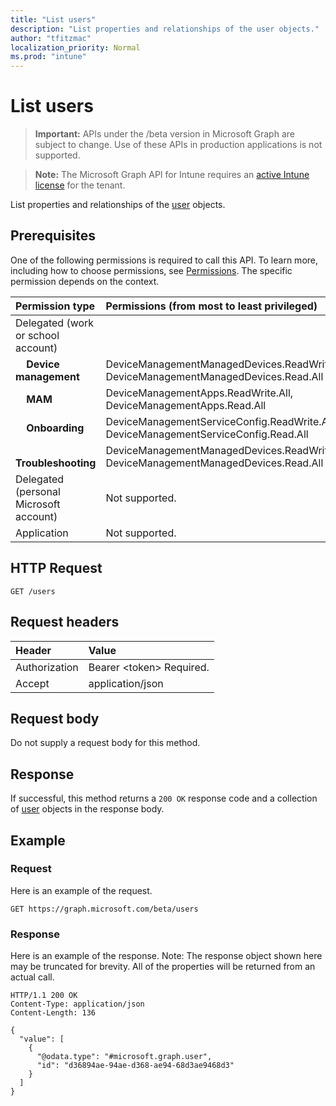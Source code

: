 ```yaml
---
title: "List users"
description: "List properties and relationships of the user objects."
author: "tfitzmac"
localization_priority: Normal
ms.prod: "intune"
---
```


# List users

> **Important:** APIs under the /beta version in Microsoft Graph are subject to change. Use of these APIs in production applications is not supported.

> **Note:** The Microsoft Graph API for Intune requires an [active Intune license](https://go.microsoft.com/fwlink/?linkid=839381) for the tenant.

List properties and relationships of the [user](../resources/intune-shared-user.md) objects.

## Prerequisites

One of the following permissions is required to call this API. To learn more, including how to choose permissions, see [Permissions](/concepts/permissions-reference.md).  The specific permission depends on the context.

|Permission type|Permissions (from most to least privileged)|
|:---|:---|
|Delegated (work or school account)||
| &nbsp; &nbsp; **Device management** | DeviceManagementManagedDevices.ReadWrite.All, DeviceManagementManagedDevices.Read.All |
| &nbsp; &nbsp; **MAM** | DeviceManagementApps.ReadWrite.All, DeviceManagementApps.Read.All |
| &nbsp; &nbsp; **Onboarding** | DeviceManagementServiceConfig.ReadWrite.All, DeviceManagementServiceConfig.Read.All |
| &nbsp; &nbsp; **Troubleshooting** | DeviceManagementManagedDevices.ReadWrite.All, DeviceManagementManagedDevices.Read.All |
|Delegated (personal Microsoft account)|Not supported.|
|Application|Not supported.|

## HTTP Request

<!-- {
  "blockType": "ignored"
}
-->
``` http
GET /users
```

## Request headers

|Header|Value|
|:---|:---|
|Authorization|Bearer &lt;token&gt; Required.|
|Accept|application/json|

## Request body

Do not supply a request body for this method.

## Response

If successful, this method returns a `200 OK` response code and a collection of [user](../resources/intune-shared-user.md) objects in the response body.

## Example

### Request

Here is an example of the request.

``` http
GET https://graph.microsoft.com/beta/users
```

### Response

Here is an example of the response. Note: The response object shown here may be truncated for brevity. All of the properties will be returned from an actual call.

``` http
HTTP/1.1 200 OK
Content-Type: application/json
Content-Length: 136

{
  "value": [
    {
      "@odata.type": "#microsoft.graph.user",
      "id": "d36894ae-94ae-d368-ae94-68d3ae9468d3"
    }
  ]
}
```



